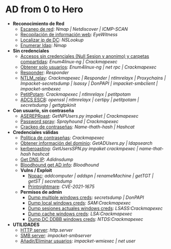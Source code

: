 # **AD from 0 to Hero**
  
- **Reconocimiento de Red**
  - [Escaneo de red](no_credentials/scan_network/): _Nmap | Netdiscover | ICMP-SCAN_
  - [Recopilación de información web](no_credentials/scan_network/): _EyeWitness_
  - [Localizar ip de DC](no_credentials/find_dc_ip/): _NSLookup_
  - [Enumerar ldap](no_credentials/enumerate_ldap/): _Nmap_
- **Sin credenciales**
  - [Accesos sin credenciales (Null Sesion y anonimo) y carpetas compartidas](no_credentials/list_guest_access_on_smb_share/): _Enum4linux-ng | Crackmapexec_
  - [Obtener solo usuarios](no_credentials/find_user_list/): _Enum4linux-ng | net rpc | Crackmapexec_
  - [Responder](no_credentials/responder/): _Responder_
  - [NTLM_relay](no_credentials/NTLM_relay/): _Crackmapexec | Responder | ntlmrelayx | Proxychains | Impacket-secretsdump | lsassy | DonPAPI | impacket-smbclient | impacket-smbexec_
  - [PetitPotam](no_credentials/petitpotam/): _Crackmapexec | ntlmrelayx | petitpotam_
  - [ADCS ESC8](no_credentials/adcs_ESC8/): _openssl | ntlmrelayx | certipy | petitpotam | secretsdump | gettgtpkinit_
- **Con usuario, sin contraseña**
  - [ASEREPRoast](user_but_no_credentials/ASREPRoast/): _GetNPUsers.py impaket | Crackmapexec_
  - [Password spray](user_but_no_credentials/password_spray/): _Sprayhound | Crackmapexec_
  - [Crackeo de contraseñas](user_but_no_credentials/crack_passwords/): _Name-thath-hash | Hashcat_
- **Credenciales válidas**
  - [Política de contraseñas](valid_credentials/pass_pol/): _Crackmapexec_
  - [Obtener información del dominio](valid_credentials/get_domain_info/): _GetADUsers.py | ldapsearch_
  - [kerberoasting](valid_credentials/kerberoasting/): _GetUsersSPN.py impaket crackmpexec | name-that-hash hashcat_
  - [Get DNS IP](valid_credentials/get_dns/): _Adidnsdump_
  - [Bloodhound get AD info](valid_credentials/bloodhound/): _Bloodhound_
  - **Vulns / Exploit**
    - [Nopac](valid_credentials/nopac/): _addcomputer | addspn | renameMachine | getTGT | getST | secretsdump_
    - [Printnightmare](valid_credentials/printnightmare/): _CVE-2021-1675_
  - **Permisos de admin**
    - [Dump multiple windows creds](valid_credentials/get_windows_creds/README.md#MULTIPLES-CREDS): _secretsdump | DonPAPI_
    - [Dump local windows creds](valid_credentials/get_windows_creds/README.md#SAM): _SAM:Crackmapexec_
    - [Dump sesiones actuales windows creds](valid_credentials/get_windows_creds/README.md#LSASS): _LSASS:Crackmapexec_
    - [Dump cache windows creds](valid_credentials/get_windows_creds/README.md#LSA): _LSA:Crackmapexec_
    - [Dump DC DDBB windows creds](valid_credentials/get_windows_creds/README.md#NTDS): _NTDS:Crackmapexec_
- **UTILIDADES**
  - [HTTP server](utilities/Enable_servers_to_share_load_or_upload_content/): _http.server_
  - [SMB server](utilities/Enable_servers_to_share_load_or_upload_content/): _impacket-smbserver_
  - [Añadir/Eliminar usuarios](utilities/add_remove_users): _impacket-wmiexec | net user_
